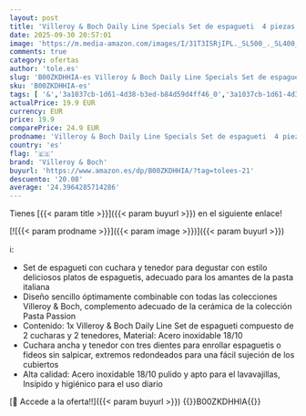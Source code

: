 ```yaml
---
layout: post
title: 'Villeroy & Boch Daily Line Specials Set de espagueti  4 piezas  Acero inoxidable 18/10'
date: 2025-09-30 20:57:01
image: 'https://m.media-amazon.com/images/I/31T3ISRjIPL._SL500_._SL400_.jpg'
comments: true
category: ofertas
author: 'tole.es'
slug: 'B00ZKDHHIA-es Villeroy & Boch Daily Line Specials Set de espagueti 4...'
sku: 'B00ZKDHHIA-es'
tags: [ '&','3a1037cb-1d61-4d38-b3ed-b84d59d4ff46_0','3a1037cb-1d61-4d38-b3ed-b84d59d4ff46_1601','856628d6-bd06-44c9-8556-c5cb75f77e2b_0','856628d6-bd06-44c9-8556-c5cb75f77e2b_2201','856628d6-bd06-44c9-8556-c5cb75f77e2b_3601','Arborist Merchandising Root','Cocina y comedor','Cubertería, vajilla y cristalería','Custom Stores','Hogar y cocina','Piezas de cubertería','Pinzas de servir','Pinzas para servir espaguetis','Preventa de Videojuegos','Self Service','Special Features Stores','Videojuegos','Videojuegos más esperados','boch','villeroy','villeroy & boch','🇪🇸', ]
actualPrice: 19.9 EUR
currency: EUR
price: 19.9
comparePrice: 24.9 EUR
prodname: 'Villeroy & Boch Daily Line Specials Set de espagueti  4 piezas  Acero inoxidable 18/10'
country: 'es'
flag: '🇪🇸'
brand: 'Villeroy & Boch'
buyurl: 'https://www.amazon.es/dp/B00ZKDHHIA/?tag=tolees-21'
descuento: '20.08'
average: '24.3964285714286'
---
```


Tienes [{{< param title >}}]({{< param buyurl >}}) en el siguiente enlace!

[![{{< param prodname >}}]({{< param image >}})]({{< param buyurl >}})

ℹ️:

- Set de espagueti con cuchara y tenedor para degustar con estilo deliciosos platos de espaguetis, adecuado para los amantes de la pasta italiana
- Diseño sencillo óptimamente combinable con todas las colecciones Villeroy & Boch, complemento adecuado de la cerámica de la colección Pasta Passion
- Contenido: 1x Villeroy & Boch Daily Line Set de espagueti compuesto de 2 cucharas y 2 tenedores, Material: Acero inoxidable 18/10
- Cuchara ancha y tenedor con tres dientes para enrollar espaguetis o fideos sin salpicar, extremos redondeados para una fácil sujeción de los cubiertos
- Alta calidad: Acero inoxidable 18/10 pulido y apto para el lavavajillas, Insípido y higiénico para el uso diario

[🛒 Accede a la oferta!!]({{< param buyurl >}})
{{<world>}}B00ZKDHHIA{{</world>}}

